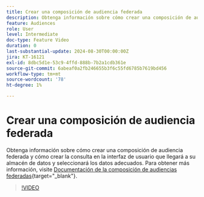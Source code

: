 ```yaml
---
title: Crear una composición de audiencia federada
description: Obtenga información sobre cómo crear una composición de audiencia federada y cómo crear la consulta en la interfaz de usuario que llegará a su almacén de datos y seleccionará los datos adecuados.
feature: Audiences
role: User
level: Intermediate
doc-type: Feature Video
duration: 0
last-substantial-update: 2024-08-30T00:00:00Z
jira: KT-16121
exl-id: 8dbc5d1e-53c9-4ffd-888b-7b2a1cdb361e
source-git-commit: 6abeaf0a2fb246655b3f6c55fd6785b7619bd456
workflow-type: tm+mt
source-wordcount: '78'
ht-degree: 1%

---
```


# Crear una composición de audiencia federada

Obtenga información sobre cómo crear una composición de audiencia federada y cómo crear la consulta en la interfaz de usuario que llegará a su almacén de datos y seleccionará los datos adecuados. Para obtener más información, visite [Documentación de la composición de audiencias federadas](https://experienceleague.adobe.com/es/docs/federated-audience-composition/using/home){target="_blank"}.

>[!VIDEO](https://video.tv.adobe.com/v/3433247/?learn=on&enablevpops)
